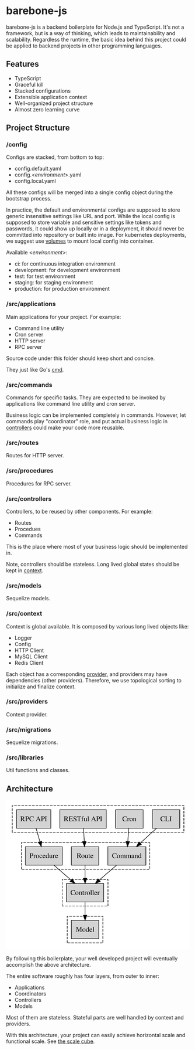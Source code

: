 # barebone-js

barebone-js is a backend boilerplate for Node.js and TypeScript. It's not a framework, but is a way of thinking, which leads to maintainability and scalability. Regardless the runtime, the basic idea behind this project could be applied to backend projects in other programming languages.

## Features

- TypeScript
- Graceful kill
- Stacked configurations
- Extensible application context
- Well-organized project structure
- Almost zero learning curve

## Project Structure

### /config

Configs are stacked, from bottom to top:

- config.default.yaml
- config.\<_environment_\>.yaml
- config.local.yaml

All these configs will be merged into a single config object during the bootstrap process.

In practice, the default and environmental configs are supposed to store generic insensitive settings like URL and port. While the local config is supposed to store variable and sensitive settings like tokens and passwords, it could show up locally or in a deployment, it should never be committed into repository or built into image. For kubernetes deployments, we suggest use [volumes](https://kubernetes.io/docs/concepts/storage/volumes/) to mount local config into container.

Available \<_environment_\>:

- ci: for continuous integration environment
- development: for development environment
- test: for test environment
- staging: for staging environment
- production: for production environment

### /src/applications

Main applications for your project. For example:

- Command line utility
- Cron server
- HTTP server
- RPC server

Source code under this folder should keep short and concise.

They just like Go's [cmd](https://github.com/golang-standards/project-layout/tree/master/cmd).

### /src/commands

Commands for specific tasks. They are expected to be invoked by applications like command line utility and cron server.

Business logic can be implemented completely in commands. However, let commands play "coordinator" role, and put actual business logic in [controllers](#srccontrollers) could make your code more reusable.

### /src/routes

Routes for HTTP server.

### /src/procedures

Procedures for RPC server.

### /src/controllers

Controllers, to be reused by other components. For example:

- Routes
- Procedues
- Commands

This is the place where most of your business logic should be implemented in.

Note, controllers should be stateless. Long lived global states should be kept in [context](#srccontext).

### /src/models

Sequelize models.

### /src/context

Context is global available. It is composed by various long lived objects like:

- Logger
- Config
- HTTP Client
- MySQL Client
- Redis Client

Each object has a corresponding [provider](#srcproviders), and providers may have dependencies (other providers). Therefore, we use topological sorting to initialize and finalize context.

### /src/providers

Context provider.

### /src/migrations

Sequelize migrations.

### /src/libraries

Util functions and classes.

## Architecture

![architecture](docs/ideal.svg)

By following this boilerplate, your well developed project will eventually accomplish the above architecture.

The entire software roughly has four layers, from outer to inner:

- Applications
- Coordinators
- Controllers
- Models

Most of them are stateless. Stateful parts are well handled by context and providers.

With this architecture, your project can easily achieve horizontal scale and functional scale. See [the scale cube](https://microservices.io/articles/scalecube.html).
